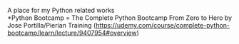A place for my Python related works  
*Python Bootcamp = The Complete Python Bootcamp From Zero to Hero by Jose Portilla/Pierian Training (https://udemy.com/course/complete-python-bootcamp/learn/lecture/9407954#overview)